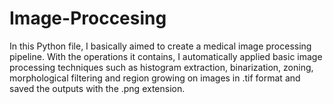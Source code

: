 # Image-Proccesing
In this Python file, I basically aimed to create a medical image processing pipeline. With the operations it contains, I automatically applied basic image processing techniques such as histogram extraction, binarization, zoning, morphological filtering and region growing on images in .tif format and saved the outputs with the .png extension.

